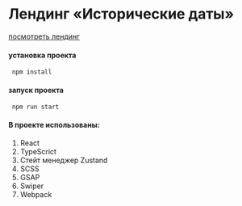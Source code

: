 # Лендинг «Исторические даты»‎

[посмотреть лендинг]([./example](https://only-test-mu.vercel.app/))


#### установка проекта
```
 npm install
```

#### запуск проекта
```
 npm run start
```


#### В проекте использованы:
1. React
2. TypeScrict
3. Стейт менеджер Zustand
4. SCSS
5. GSAP
6. Swiper
7. Webpack
